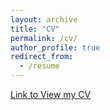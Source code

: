 ```yaml
---
layout: archive
title: "CV"
permalink: /cv/
author_profile: true
redirect_from:
  - /resume
---
```



[Link to View my CV](../files/CV_10_28.pdf)
